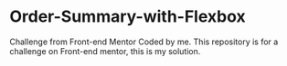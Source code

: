 # Order-Summary-with-Flexbox
Challenge from Front-end Mentor Coded by me.
This repository is for a challenge on Front-end mentor, this is my solution.

